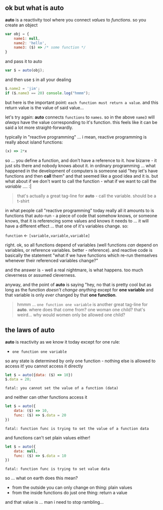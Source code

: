 
## ok but what is auto

**auto** is a reactivity tool where you connect _values_ to _functions_.
so you create an object

```js
var obj = {
    name1: null,
    name2: 'hello',
    name3: ($) => /* some function */
}
```

and pass it to auto

```js
var $ = auto(obj);
```

and then use `$` in all your dealing

```js
$.name2 = 'jim';
if ($.name3 == 20) console.log("hmmm");
```

but here is the important point: `each function must return a value`.
and this return value is the value of said value...

let's try again: **auto** connects `functions` to `names`. so
in the above `name3` will _always_ have the value corresponding
to it's function. this feels like it can be said a lot more straight-forwardly.

typically in "reactive programming" ... i mean, reactive programming
is really about island functions:

```js
(x) => 2*x
```

so ... you define a function, and don't have a reference to it.
how bizarre - it just sits there and nobody knows about it. in
ordinary programming ... what happened in the development of
computers is someone said "hey let's have functions and then
**call** them" and that seemed like a good idea and it is.
but what about if we don't want to call the function - what
if we want to call the _variable_ .... :|

> that's actually a great tag-line for **auto** - call the variable.
should be a t-shirt

in what people call "reactive programming" today really all it
amounts to is functions that auto-run - a piece of code that
somehow knows, or someone knows, that it is referencing some
values and knows it needs to ... it will have a different
effect ... that one of it's variables change. so:

`function` <- `[variable,variable,variable]`

right. ok, so all functions depend of variables (well functions _can_
depend on variables, or reference variables. better - reference).
and reactive code is basically the statement "what if we have functions
which re-run themselves whenever their referenced variables change?"

and the answer is - well a real nightmare, is what happens. too
much cleverness or assumed cleverness.

anyway, and the point of **auto** is saying "hey, no that is pretty
cool but as long as the function _doesn't change anything_ except
for **one variable** and that variable is only _ever_ changed
by that **one function**.

> hmmm ... `one function one variable` is another great tag-line
> for **auto**. where does that come from? one woman one child?
> that's weird... why would women only be allowed one child?

## the laws of auto

**auto** is reactivity as we know it today except for one rule:

 - `one function one variable`

so any state is determined by only one function - nothing else
is allowed to access it! you cannot access it directly

```js
let $ = auto({data: ($) => 10})
$.data = 20;
```

```
fatal: you cannot set the value of a function (data)
```

and neither can other functions access it

```js
let $ = auto({
    data: ($) => 10,
    func: ($) => $.data = 20
})
```

```
fatal: function func is trying to set the value of a function data
```

and functions can't set plain values either!

```js
let $ = auto({
    data: null,
    func: ($) => $.data = 10
})
```

```
fatal: function func is trying to set value data
```

so ... what on earth does this mean?

 - from the outside you can only change on thing: plain values
 - from the inside functions do just one thing: return a value

and that value is ... man i need to stop rambling...